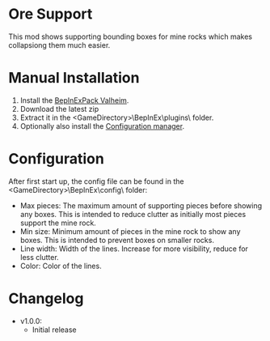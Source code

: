 # Ore Support

This mod shows supporting bounding boxes for mine rocks which makes collapsiong them much easier.

# Manual Installation

1. Install the [BepInExPack Valheim](https://valheim.thunderstore.io/package/denikson/BepInExPack_Valheim).
2. Download the latest zip
3. Extract it in the \<GameDirectory\>\BepInEx\plugins\ folder.
4. Optionally also install the [Configuration manager](https://github.com/BepInEx/BepInEx.ConfigurationManager/releases/tag/v16.4).

# Configuration

After first start up, the config file can be found in the \<GameDirectory\>\BepInEx\config\ folder:

- Max pieces: The maximum amount of supporting pieces before showing any boxes. This is intended to reduce clutter as initially most pieces support the mine rock.
- Min size: Minimum amount of pieces in the mine rock to show any boxes. This is intended to prevent boxes on smaller rocks.
- Line width: Width of the lines. Increase for more visibility, reduce for less clutter.
- Color: Color of the lines.

# Changelog

- v1.0.0:
	- Initial release